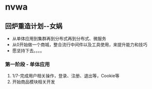 # nvwa
## 回炉重造计划--女娲
+ 从单体应用到集群再到分布式再到分布式、微服务
+ 从0开始做一个商城，整合流行中间件以及工具使用，来提升能力和技巧
+ 愿坚持下去。。。。

### 第一阶段 - 单体应用
1. 1/7-完成用户相关操作，登录、注册、退出等，Cookie等
2. 开始商品模块相关开发